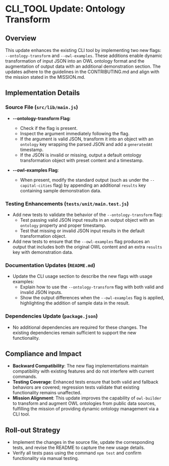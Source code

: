 # CLI_TOOL Update: Ontology Transform

## Overview
This update enhances the existing CLI tool by implementing two new flags: `--ontology-transform` and `--owl-examples`. These additions enable dynamic transformation of input JSON into an OWL ontology format and the augmentation of output data with an additional demonstration section. The updates adhere to the guidelines in the CONTRIBUTING.md and align with the mission stated in the MISSION.md.

## Implementation Details
### Source File (`src/lib/main.js`)
- **--ontology-transform Flag**:
  - Check if the flag is present.
  - Inspect the argument immediately following the flag.
  - If the argument is valid JSON, transform it into an object with an `ontology` key wrapping the parsed JSON and add a `generatedAt` timestamp.
  - If the JSON is invalid or missing, output a default ontology transformation object with preset content and a timestamp.

- **--owl-examples Flag**:
  - When present, modify the standard output (such as under the `--capital-cities` flag) by appending an additional `results` key containing sample demonstration data.

### Testing Enhancements (`tests/unit/main.test.js`)
- Add new tests to validate the behavior of the `--ontology-transform` flag:
  - Test passing valid JSON input results in an output object with an `ontology` property and proper timestamp.
  - Test that missing or invalid JSON input results in the default transformation object.
- Add new tests to ensure that the `--owl-examples` flag produces an output that includes both the original OWL content and an extra `results` key with demonstration data.

### Documentation Updates (`README.md`)
- Update the CLI usage section to describe the new flags with usage examples:
  - Explain how to use the `--ontology-transform` flag with both valid and invalid JSON inputs.
  - Show the output differences when the `--owl-examples` flag is applied, highlighting the addition of sample data in the result.

### Dependencies Update (`package.json`)
- No additional dependencies are required for these changes. The existing dependencies remain sufficient to support the new functionality.

## Compliance and Impact
- **Backward Compatibility**: The new flag implementations maintain compatibility with existing features and do not interfere with current commands.
- **Testing Coverage**: Enhanced tests ensure that both valid and fallback behaviors are covered; regression tests validate that existing functionality remains unaffected.
- **Mission Alignment**: This update improves the capability of `owl-builder` to transform and augment OWL ontologies from public data sources, fulfilling the mission of providing dynamic ontology management via a CLI tool.

## Roll-out Strategy
- Implement the changes in the source file, update the corresponding tests, and revise the README to capture the new usage details.
- Verify all tests pass using the command `npm test` and confirm functionality via manual testing.
